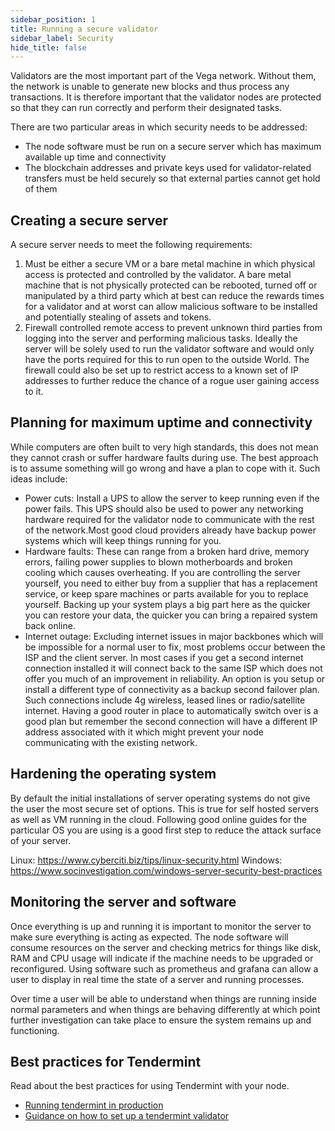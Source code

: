 ```yaml
---
sidebar_position: 1
title: Running a secure validator
sidebar_label: Security
hide_title: false
---
```

Validators are the most important part of the Vega network. Without them, the network is unable to generate new blocks and thus process any transactions. It is therefore important that the validator nodes are protected so that they can run correctly and perform their designated tasks.

There are two particular areas in which security needs to be addressed:
* The node software must be run on a secure server which has maximum available up time and connectivity
* The blockchain addresses and private keys used for validator-related transfers must be held securely so that external parties cannot get hold of them

## Creating a secure server
A secure server needs to meet the following requirements:

1. Must be either a secure VM or a bare metal machine in which physical access is protected and controlled by the validator. A bare metal machine that is not physically protected can be rebooted, turned off or manipulated by a third party which at best can reduce the rewards times for a validator and at worst can allow malicious software to be installed and potentially stealing of assets and tokens.
2. Firewall controlled remote access to prevent unknown third parties from logging into the server and performing malicious tasks. Ideally the server will be solely used to run the validator software and would only have the ports required for this to run open to the outside World. The firewall could also be set up to restrict access to a known set of IP addresses to further reduce the chance of a rogue user gaining access to it.

## Planning for maximum uptime and connectivity

While computers are often built to very high standards, this does not mean they cannot crash or suffer hardware faults during use. The best approach is to assume something will go wrong and have a plan to cope with it. 
Such ideas include:
* Power cuts: Install a UPS to allow the server to keep running even if the power fails. This UPS should also be used to power any networking hardware required for the validator node to communicate with the rest of the network.Most good cloud providers already have backup power systems which will keep things running for you.
* Hardware faults: These can range from a broken hard drive, memory errors, failing power supplies to blown motherboards and broken cooling which causes overheating. If you are controlling the server yourself, you need to either buy from a supplier that has a replacement service, or keep spare machines or parts available for you to replace yourself. Backing up your system plays a big part here as the quicker you can restore your data, the quicker you can bring a repaired system back online.
* Internet outage: Excluding internet issues in major backbones which will be impossible for a normal user to fix, most problems occur between the ISP and the client server. In most cases if you get a second internet connection installed it will connect back to the same ISP which does not offer you much of an improvement in reliability. An option is you setup or install a different type of connectivity as a backup second failover plan. Such connections include 4g wireless, leased lines or radio/satellite internet. Having a good router in place to automatically switch over is a good plan but remember the second connection will have a different IP address associated with it which might prevent your node communicating with the existing network.

## Hardening the operating system
By default the initial installations of server operating systems do not give the user the most secure set of options. This is true for self hosted servers as well as VM running in the cloud. Following good online guides for the particular OS you are using is a good first step to reduce the attack surface of your server.

Linux: https://www.cyberciti.biz/tips/linux-security.html
Windows: https://www.socinvestigation.com/windows-server-security-best-practices


## Monitoring the server and software
Once everything is up and running it is important to monitor the server to make sure everything is acting as expected. The node software will consume resources on the server and checking metrics for things like disk, RAM and CPU usage will indicate if the machine needs to be upgraded or reconfigured. Using software such as prometheus and grafana can allow a user to display in real time the state of a server and running processes. 

Over time a user will be able to understand when things are running inside normal parameters and when things are behaving differently at which point further investigation can take place to ensure the system remains up and functioning.

## Best practices for Tendermint
Read about the best practices for using Tendermint with your node. 

* [Running tendermint in production](https://docs.tendermint.com/v0.34/tendermint-core/running-in-production.html)
* [Guidance on how to set up a tendermint validator](https://docs.tendermint.com/v0.34/tendermint-core/validators.html)